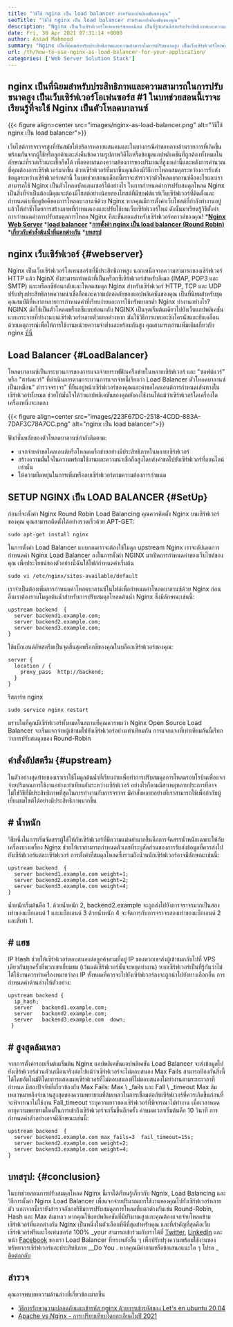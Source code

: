 ```yaml
---
title: "วิธีใช้ nginx เป็น load balancer สำหรับแอปพลิเคชันของคุณ" 
seoTitle: "วิธีใช้ nginx เป็น load balancer สำหรับแอปพลิเคชันของคุณ" 
description: "Nginx เป็นเว็บเซิร์ฟเวอร์โอเพนซอร์ซยอดนิยม เป็นที่รู้จักกันดีสำหรับประสิทธิภาพและความสามารถในการปรับขนาดสูง ในบทช่วยสอนนี้เราจะได้เรียนรู้ที่จะใช้ Nginx เป็นตัวโหลดบาลานซ์" 
date: Fri, 30 Apr 2021 07:31:14 +0000
author: Assad Mahmood
summary: "Nginx เป็นที่นิยมสำหรับประสิทธิภาพและความสามารถในการปรับขนาดสูง เป็นเว็บเซิร์ฟเวอร์โอเพ่นซอร์ส #1 ในบทช่วยสอนนี้เราจะเรียนรู้ที่จะใช้ Nginx เป็นตัวโหลดบาลานซ์" 
url: /th/how-to-use-nginx-as-load-balancer-for-your-application/
categories: ['Web Server Solution Stack']
---
```


## nginx เป็นที่นิยมสำหรับประสิทธิภาพและความสามารถในการปรับขนาดสูง เป็นเว็บเซิร์ฟเวอร์โอเพ่นซอร์ส #1 ในบทช่วยสอนนี้เราจะเรียนรู้ที่จะใช้ Nginx เป็นตัวโหลดบาลานซ์

{{< figure align=center src="images/nginx-as-load-balancer.png" alt="วิธีใช้ nginx เป็น load balancer">}}

เว็บไซต์การจราจรสูงที่ทันสมัยให้บริการหลายแสนคนและในบางกรณีคำขอหลายล้านรายการที่เกิดขึ้นพร้อมกันจากผู้ใช้หรือลูกค้าและส่งคืนข้อความรูปภาพวิดีโอหรือข้อมูลแอปพลิเคชันที่ถูกต้องทั้งหมดในลักษณะที่รวดเร็วและเชื่อถือได้ เพื่อตอบสนองความต้องการของปริมาณที่สูงเหล่านี้และพลังการคำนวณที่คุณต้องการเซิร์ฟเวอร์มากขึ้น ด้วยเซิร์ฟเวอร์ที่มากขึ้นคุณต้องมีวิธีการโหลดสมดุลระหว่างการรับส่งข้อมูลระหว่างเซิร์ฟเวอร์เหล่านี้ ในบทช่วยสอนบล็อกนี้เราจะสำรวจว่าตัวโหลดบาลานซ์คืออะไรและเราสามารถใช้ Nginx เป็นตัวโหลดบัลแลนเซอร์ได้อย่างไร
ในการกำหนดค่าการปรับสมดุลโหลด Nginx เป็นสิ่งที่จำเป็นต้องมีคุณจะต้องมีโฮสต์อย่างน้อยสองโฮสต์ที่มีซอฟต์แวร์เว็บเซิร์ฟเวอร์ที่ติดตั้งและกำหนดค่าเพื่อดูข้อดีของการโหลดบาลานซ์ด้วย Nginx หากคุณมีการตั้งค่าเว็บโฮสต์ที่กำลังทำงานอยู่แล้วให้ทำซ้ำโดยการสร้างภาพที่กำหนดเองและปรับใช้บนเว็บเซิร์ฟเวอร์ใหม่ ดังนั้นมาเรียนรู้วิธีตั้งค่าการกำหนดค่าการปรับสมดุลการโหลด Nginx ทีละขั้นตอนสำหรับเซิร์ฟเวอร์คลาวด์ของคุณ!
  ***[Nginx Web Server][1]** 
  ***[load balancer][2]** 
  ***[การตั้งค่า nginx เป็น load balancer (Round Robin)][3]** 
  ***[เกี่ยวกับคำสั่งต้นน้ำที่แตกต่างกัน][4]** 
  ***[บทสรุป][5]** 

## nginx เว็บเซิร์ฟเวอร์   {#webserver}
Nginx เป็นเว็บเซิร์ฟเวอร์โอเพนซอร์ซที่มีประสิทธิภาพสูง นอกเหนือจากความสามารถของเซิร์ฟเวอร์ HTTP แล้ว NginX ยังสามารถทำหน้าที่เป็นพร็อกซีเซิร์ฟเวอร์สำหรับอีเมล (IMAP, POP3 และ SMTP) และพร็อกซีย้อนกลับและโหลดสมดุล Nginx สำหรับเซิร์ฟเวอร์ HTTP, TCP และ UDP ปรับปรุงประสิทธิภาพความน่าเชื่อถือและความปลอดภัยของแอปพลิเคชันของคุณ เป็นที่นิยมสำหรับชุดคุณสมบัติที่หลากหลายการกำหนดค่าที่เรียบง่ายและการใช้ทรัพยากรต่ำ
Nginx ทำงานอย่างไร? NGINX มักใช้เป็นตัวโหลดพร็อกซีแบบย้อนกลับ NGINX เป็นจุดเริ่มต้นเดียวไปยังเว็บแอปพลิเคชันแบบกระจายที่ทำงานบนเซิร์ฟเวอร์หลายตัวแยกต่างหาก มันใช้วิธีการแบบอะซิงโครนัสและขับเคลื่อนด้วยเหตุการณ์เพื่อให้การใช้งานหน่วยความจำต่ำและพร้อมกันสูง คุณสามารถอ่านเพิ่มเติมเกี่ยวกับ nginx [ที่นี่][6]

## Load Balancer   {#LoadBalancer}
โหลดบาลานซ์เป็นกระบวนการของการแจกจ่ายทราฟฟิกเครือข่ายในหลายเซิร์ฟเวอร์ และ "ซอฟต์แวร์" หรือ "ฮาร์ดแวร์" ที่ดำเนินการตามกระบวนการแจกจ่ายนี้เรียกว่า Load Balancer ตัวโหลดบาลานซ์เป็นเหมือน“ ตำรวจจราจร” ที่ยืนอยู่หน้าเซิร์ฟเวอร์ของคุณและคำขอไคลเอนต์การกำหนดเส้นทางในเซิร์ฟเวอร์ทั้งหมด ช่วยให้มั่นใจได้ว่าแอปพลิเคชันของคุณยังคงใช้งานได้แม้ว่าเซิร์ฟเวอร์ใดเครื่องใดเครื่องหนึ่งจะลดลง

{{< figure align=center src="images/223F67DC-2518-4CDD-883A-7DAF3C78A7CC.png" alt="nginx เป็น load balancer">}}

ฟังก์ชั่นหลักของตัวโหลดบาลานซ์กำลังติดตาม:
  * แจกจ่ายคำขอไคลเอนต์หรือโหลดเครือข่ายอย่างมีประสิทธิภาพในหลายเซิร์ฟเวอร์
  * สร้างความมั่นใจในความพร้อมใช้งานและความน่าเชื่อถือสูงโดยส่งคำขอไปยังเซิร์ฟเวอร์ที่ออนไลน์เท่านั้น
  * ให้ความยืดหยุ่นในการเพิ่มหรือลบเซิร์ฟเวอร์ตามความต้องการกำหนด

## SETUP NGINX เป็น LOAD BALANCER   {#SetUp}
ก่อนที่จะตั้งค่า Nginx Round Robin Load Balancing คุณควรติดตั้ง Nginx บนเซิร์ฟเวอร์ของคุณ คุณสามารถติดตั้งได้อย่างรวดเร็วด้วย APT-GET:
```
sudo apt-get install nginx
```
ในการตั้งค่า Load Balancer แบบกลมเราจะต้องใช้โมดูล upstream Nginx เราจะอัปเดตการกำหนดค่า Nginx Load Balancer ลงในการตั้งค่า NGINX มาเปิดการกำหนดค่าของเว็บไซต์ของคุณ เพื่อประโยชน์ของตัวอย่างนี้ฉันใช้ไฟล์กำหนดค่าเริ่มต้น
```
sudo vi /etc/nginx/sites-available/default
```
เราจำเป็นต้องเพิ่มการกำหนดค่าโหลดบาลานซ์ในไฟล์เพื่อกำหนดค่าโหลดบาลานซ์ด้วย Nginx
ก่อนอื่นเราต้องรวมโมดูลต้นน้ำสำหรับการปรับสมดุลโหลดต้นน้ำ Nginx ซึ่งมีลักษณะเช่นนี้:
```
upstream backend  {
  server backend1.example.com;
  server backend2.example.com;
  server backend3.example.com;
}
```
ใช้แบ็กเอนด์อัพสตรีมเป็นจุดสิ้นสุดพร็อกซีของคุณในบล็อกเซิร์ฟเวอร์ของคุณ:
```
server {
  location / {
    proxy_pass  http://backend;
  }
}
```
รีสตาร์ท nginx
```
sudo service nginx restart
```
ตราบใดที่คุณมีเซิร์ฟเวอร์ทั้งหมดในสถานที่คุณควรพบว่า Nginx Open Source Load Balancer จะเริ่มแจกจ่ายผู้เข้าชมไปยังเซิร์ฟเวอร์อย่างเท่าเทียมกัน การแจกแจงที่เท่าเทียมกันนี้เรียกว่าการปรับสมดุลของ Round-Robin

## คำสั่งอัปสตรีม   {#upstream}
ในตัวอย่างสุดท้ายของเราเราใช้โมดูลต้นน้ำที่เรียบง่ายเพื่อทำการปรับสมดุลการโหลดรอบโรบินเพื่อแจกจ่ายปริมาณการใช้งานอย่างเท่าเทียมกันระหว่างเซิร์ฟเวอร์ อย่างไรก็ตามมีสาเหตุหลายประการที่อาจไม่ใช่วิธีที่มีประสิทธิภาพที่สุดในการทำงานกับการจราจร มีคำสั่งหลายอย่างที่เราสามารถใช้เพื่อกำกับผู้เยี่ยมชมไซต์ได้อย่างมีประสิทธิภาพมากขึ้น

## # น้ำหนัก
วิธีหนึ่งในการเริ่มจัดสรรผู้ใช้ให้กับเซิร์ฟเวอร์ที่มีความแม่นยำมากขึ้นคือการจัดสรรน้ำหนักเฉพาะให้กับเครื่องบางเครื่อง Nginx ช่วยให้เราสามารถกำหนดตัวเลขที่ระบุสัดส่วนของการรับส่งข้อมูลที่ควรส่งไปยังเซิร์ฟเวอร์แต่ละเซิร์ฟเวอร์
การตั้งค่าที่สมดุลโหลดซึ่งรวมถึงน้ำหนักเซิร์ฟเวอร์อาจมีลักษณะเช่นนี้:
```
upstream backend  {
  server backend1.example.com weight=1;
  server backend2.example.com weight=2;
  server backend3.example.com weight=4;
}
```
น้ำหนักเริ่มต้นคือ 1. ด้วยน้ำหนัก 2, backend2.example จะถูกส่งไปยังการจราจรมากเป็นสองเท่าของแบ็กเอนด์ 1 และแบ็กเอนด์ 3 ด้วยน้ำหนัก 4 จะจัดการกับการจราจรสองเท่าของแบ็กเอนด์ 2 และสี่เท่า 1.

## # แฮช
IP Hash ช่วยให้เซิร์ฟเวอร์ตอบสนองต่อลูกค้าตามที่อยู่ IP ของพวกเขาส่งผู้เข้าชมกลับไปที่ VPS เดียวกันทุกครั้งที่พวกเขาเยี่ยมชม (เว้นแต่เซิร์ฟเวอร์นั้นจะหยุดทำงาน) หากเซิร์ฟเวอร์เป็นที่รู้กันว่าไม่ได้ใช้งานควรทำเครื่องหมายว่าลง IP ทั้งหมดที่ควรจะไปยังเซิร์ฟเวอร์ลงจะถูกนำไปยังทางเลือกอื่น
การกำหนดค่าด้านล่างให้ตัวอย่าง:
```
upstream backend {
  ip_hash;
  server   backend1.example.com;
  server   backend2.example.com;
  server   backend3.example.com  down;
 }
```

## # สูงสุดล้มเหลว
จากการตั้งค่ารอบเริ่มต้นเริ่มต้น Nginx แอปพลิเคชันแอปพลิเคชัน Load Balancer จะส่งข้อมูลไปยังเซิร์ฟเวอร์ส่วนตัวเสมือนจริงต่อไปแม้ว่าเซิร์ฟเวอร์จะไม่ตอบสนอง Max Fails สามารถป้องกันสิ่งนี้ได้โดยอัตโนมัติโดยการแสดงผลเซิร์ฟเวอร์ที่ไม่ตอบสนองที่ไม่ตอบสนองไม่ทำงานตามระยะเวลาที่กำหนด
มีสองปัจจัยที่เกี่ยวข้องกับ Max Fails: Max \ _fails และ Fall \ _timeout Max ล้มเหลวหมายถึงจำนวนสูงสุดของความพยายามที่ล้มเหลวในการเชื่อมต่อกับเซิร์ฟเวอร์ที่ควรเกิดขึ้นก่อนที่จะพิจารณาไม่ใช้งาน Fall_timeout ระบุความยาวของเซิร์ฟเวอร์ที่พิจารณาไม่ทำงาน เมื่อเวลาหมดอายุความพยายามใหม่ในการเข้าถึงเซิร์ฟเวอร์จะเริ่มขึ้นอีกครั้ง ค่าหมดเวลาเริ่มต้นคือ 10 วินาที
การกำหนดค่าตัวอย่างอาจมีลักษณะเช่นนี้:
```
upstream backend  {
  server backend1.example.com max_fails=3  fail_timeout=15s;
  server backend2.example.com weight=2;
  server backend3.example.com weight=4;
}
```

## บทสรุป:   {#conclusion}
ในบทช่วยสอนการปรับสมดุลโหลด Nginx นี้เราได้เรียนรู้เกี่ยวกับ Ngnix, Load Balancing และวิธีการตั้งค่า Nginx Load Balancer เพื่อแจกจ่ายปริมาณการใช้งานของคุณไปยังเซิร์ฟเวอร์หลายตัว นอกจากนี้เรายังสำรวจอัลกอริธึมการปรับสมดุลการโหลดที่แตกต่างกันเช่น Round-Robin, Hash และ Max ล้มเหลว หากคุณใช้แอปพลิเคชันที่มีปริมาณสูงและคุณต้องแจกจ่ายโหลดข้ามเซิร์ฟเวอร์ที่แตกต่างกัน Nginx เป็นหนึ่งในตัวเลือกที่ดีที่สุดสำหรับคุณ และที่สำคัญที่สุดคือเว็บเซิร์ฟเวอร์ฟรีและโอเพ่นซอร์ส 100%
_your สามารถเข้าร่วมกับเราได้ที่ [Twitter][7], [LinkedIn][8] และหน้า [Facebook][9] ของเรา Load Balancer ที่ทรงพลังอื่น ๆ เพื่อปรับปรุงความพร้อมใช้งานของทรัพยากรเซิร์ฟเวอร์และประสิทธิภาพ __Do You . หากคุณมีคำถามหรือข้อเสนอแนะใด ๆ โปรด _ [ติดต่อกลับ][10]

## สำรวจ
คุณอาจพบบทความด้านล่างที่เกี่ยวข้องมากขึ้น
  * [วิธีการรักษาความปลอดภัยและเข้ารหัส nginx ด้วยการเข้ารหัสของ Let's en ubuntu 20.04][11]
  * [Apache vs Nginx - การเปรียบเทียบโดยละเอียดในปี 2021][12]

  
[1]: #webserver
[2]: #loadbalancer
[3]: #setup
[4]: #upstream
[5]: #conclusion
[6]: https://products.containerize.com/solution-stack/nginx
[7]: https://twitter.com/containerize_co
[8]: https://www.linkedin.com/company/containerize/
[9]: http://facebook.com/containerize
[10]: mailto:yasir.saeed@aspose.com
[11]: https://blog.containerize.com/web-server-solution-stack/how-to-secure-nginx-with-letsencrypt-on-ubuntu-20-04/
[12]: https://blog.containerize.com/2021/02/26/apache-vs-nginx-detailed-comparison-in-2021/
